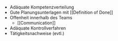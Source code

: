 - Adäquate Kompetenzverteilung
- Gute Planungsunterlagen mit [[Definition of Done]]
- Offenheit innerhalb des Teams
	- [[Communication]]
- Adäquate Kontrollverfahren
- Tätigkeitsnachweise (evtl.)